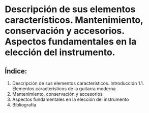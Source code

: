 # Descripción de sus elementos característicos. Mantenimiento, conservación y accesorios. Aspectos fundamentales en la elección del instrumento.

## Índice:
1. Descripción de sus elementos característicos. Introducción
	1.1. Elementos característicos de la guitarra moderna
2. Mantenimiento, conservación y accesorios
3. Aspectos fundamentales en la elección del instrumento
4. Bibliografía